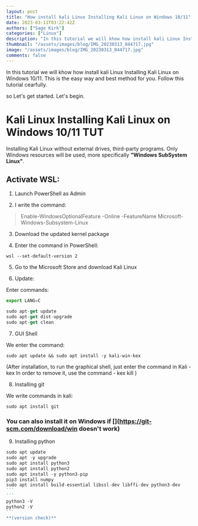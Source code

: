 ```yaml
---
layout: post
title: "How install kali Linux Installing Kali Linux on Windows 10/11"
date: 2023-03-11T03:22:42Z
authors: ["Sage Kirk"]
categories: ["Linux"]
description: "In this tutorial we will khow how install kali Linux Installing Kali Linux on Windows 10/11. This is the easy way and best method for you. Follow this tutorial cearfully."
thumbnail: "/assets/images/blog/IMG_20230313_044717.jpg"
image: "/assets/images/blog/IMG_20230313_044717.jpg"
comments: false
---
```


In this tutorial we will khow how install kali Linux Installing Kali Linux on Windows 10/11. This is the easy way and best method for you. Follow this tutorial cearfully.

so Let's get started. Let's begin.

# **Kali Linux** Installing Kali Linux on Windows 10/11 **TUT**

Installing Kali Linux without external drives, third-party programs. Only Windows resources will be used, more specifically **"Windows SubSystem Linux"**.

## Activate WSL:

1. Launch PowerShell as Admin

2. I write the command:

> Enable-WindowsOptionalFeature -Online -FeatureName Microsoft-Windows-Subsystem-Linux

3. Download the updated kernel package

[](https://wslstorestorage.blob.core.windows.net/wslblob/wsl_update_x64.msi)

4. Enter the command in PowerShell:

```wsl --set-default-version 2```

5. Go to the Microsoft Store and download Kali Linux 

[](https://imgur.com/a/QajDn5b)

6. Update:

Enter commands:

```js
export LANG=C
```

```js
sudo apt-get update
sudo apt-get dist-upgrade
sudo apt-get clean
```

7. GUI Shell

We enter the command:

```sudo apt update && sudo apt install -y kali-win-kex```


(After installation, to run the graphical shell, just enter the command in Kali - kex In order to remove it, use the command - kex kill ) 

8. Installing git

We write commands in kali:

```sudo apt install git```

### You can also install it on Windows if [](https://git-scm.com/download/win doesn't work)

9. Installing python 

````js
sudo apt update
sudo apt -y upgrade
sudo apt install python3
sudo apt install python2
sudo apt install -y python3-pip
pip3 install numpy
sudo apt install build-essential libssl-dev libffi-dev python3-dev
```
```
python3 -V
python2 -V
```
**(version check)**